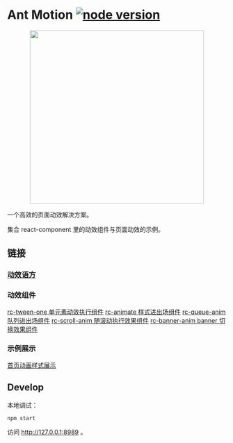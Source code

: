 # Ant Motion [![node version][node-image]][node-url]

[node-image]: https://img.shields.io/badge/node.js-%3E=_0.10-green.svg?style=flat-square
[node-url]: http://nodejs.org/download/

<p align="center">
  <a href="http://moition.and.design">
    <img src="https://os.alipayobjects.com/rmsportal/tdjazOmUHhUKXxZ.svg" width="400" />
  </a>
</p>

一个高效的页面动效解决方案。

集合 react-component 里的动效组件与页面动效的示例。

## 链接
### [动效语方](http://motion.ant.design/#/language/)

### 动效组件

[rc-tween-one 单元素动效执行组件](http://motion.ant.design/#/components/tween-one)
[rc-animate 样式进出场组件](http://motion.ant.design/#/components/animate)
[rc-queue-anim 队列进出场组件](http://motion.ant.design/#/components/queue-anim)
[rc-scroll-anim 随滚动执行效果组件](http://motion.ant.design/#/components/scroll-anim)
[rc-banner-anim banner 切换效果组件](http://motion.ant.design/#/components/scroll-anim)

### 示例展示

[首页动画样式展示](http://motion.ant.design/#/cases/home)

## Develop

本地调试：

```
npm start
```

访问 http://127.0.0.1:8989 。

